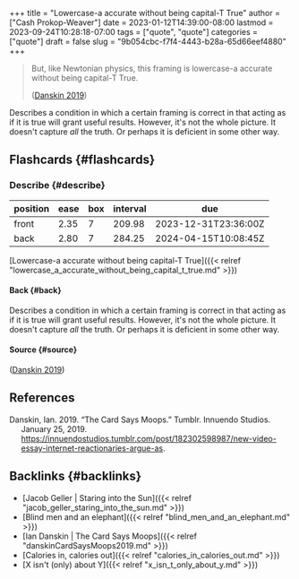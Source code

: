 +++
title = "Lowercase-a accurate without being capital-T True"
author = ["Cash Prokop-Weaver"]
date = 2023-01-12T14:39:00-08:00
lastmod = 2023-09-24T10:28:18-07:00
tags = ["quote", "quote"]
categories = ["quote"]
draft = false
slug = "9b054cbc-f7f4-4443-b28a-65d66eef4880"
+++

> But, like Newtonian physics, this framing is lowercase-a accurate without being capital-T True.
>
> (<a href="#citeproc_bib_item_1">Danskin 2019</a>)

Describes a condition in which a certain framing is correct in that acting as if it is true will grant useful results. However, it's not the whole picture. It doesn't capture _all_ the truth. Or perhaps it is deficient in some other way.


## Flashcards {#flashcards}


### Describe {#describe}

| position | ease | box | interval | due                  |
|----------|------|-----|----------|----------------------|
| front    | 2.35 | 7   | 209.98   | 2023-12-31T23:36:00Z |
| back     | 2.80 | 7   | 284.25   | 2024-04-15T10:08:45Z |

[Lowercase-a accurate without being capital-T True]({{< relref "lowercase_a_accurate_without_being_capital_t_true.md" >}})


#### Back {#back}

Describes a condition in which a certain framing is correct in that acting as if it is true will grant useful results. However, it's not the whole picture. It doesn't capture _all_ the truth. Or perhaps it is deficient in some other way.


#### Source {#source}

(<a href="#citeproc_bib_item_1">Danskin 2019</a>)

## References

<style>.csl-entry{text-indent: -1.5em; margin-left: 1.5em;}</style><div class="csl-bib-body">
  <div class="csl-entry"><a id="citeproc_bib_item_1"></a>Danskin, Ian. 2019. “The Card Says Moops.” Tumblr. Innuendo Studios. January 25, 2019. <a href="https://innuendostudios.tumblr.com/post/182302598987/new-video-essay-internet-reactionaries-argue-as">https://innuendostudios.tumblr.com/post/182302598987/new-video-essay-internet-reactionaries-argue-as</a>.</div>
</div>


## Backlinks {#backlinks}

-   [Jacob Geller | Staring into the Sun]({{< relref "jacob_geller_staring_into_the_sun.md" >}})
-   [Blind men and an elephant]({{< relref "blind_men_and_an_elephant.md" >}})
-   [Ian Danskin | The Card Says Moops]({{< relref "danskinCardSaysMoops2019.md" >}})
-   [Calories in, calories out]({{< relref "calories_in_calories_out.md" >}})
-   [X isn't (only) about Y]({{< relref "x_isn_t_only_about_y.md" >}})
